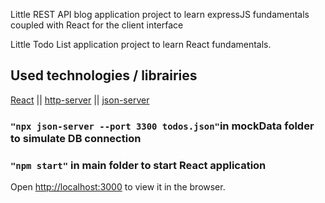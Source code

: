 Little REST API blog application project to learn expressJS fundamentals coupled with
React for the client interface

Little Todo List application project to learn React fundamentals.

## Used technologies / librairies

[React](https://fr.reactjs.org/) || [http-server](https://www.npmjs.com/package/http-server) || [json-server](https://github.com/typicode/json-server)

### `"npx json-server --port 3300 todos.json"`in mockData folder to simulate DB connection

### `"npm start"` in main folder to start React application
Open [http://localhost:3000](http://localhost:3000) to view it in the browser.
